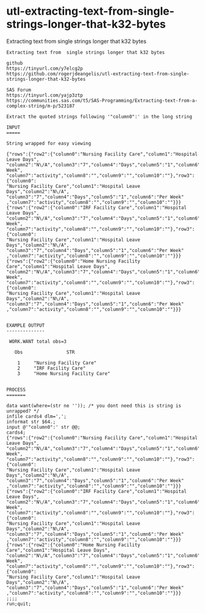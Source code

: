 # utl-extracting-text-from-single-strings-longer-that-k32-bytes
Extracting text from  single strings longer that k32 bytes

    Extracting text from  single strings longer that k32 bytes

    github
    https://tinyurl.com/y7elcg2p
    https://github.com/rogerjdeangelis/utl-extracting-text-from-single-strings-longer-that-k32-bytes

    SAS Forum
    https://tinyurl.com/yajp3ztp
    https://communities.sas.com/t5/SAS-Programming/Extracting-text-from-a-complex-string/m-p/523187

    Extract the quoted strings following '"column0":' in the long string

    INPUT
    =====

    String wrapped for easy viewing

    {"rows":{"row2":{"column0":"Nursing Facility Care","column1":"Hospital Leave Days",
    "column2":"N\/A","column3":"7","column4":"Days","column5":"1","column6":"Per Week",
    "column7":"activity","column8":"","column9":"","column10":""},"row3":{"column0":
    "Nursing Facility Care","column1":"Hospital Leave Days","column2":"N\/A",
    "column3":"7","column4":"Days","column5":"1","column6":"Per Week"
    ,"column7":"activity","column8":"","column9":"","column10":""}}}
    {"rows":{"row2":{"column0":"IRF Facility Care","column1":"Hospital Leave Days",
    "column2":"N\/A","column3":"7","column4":"Days","column5":"1","column6":"Per Week",
    "column7":"activity","column8":"","column9":"","column10":""},"row3":{"column0":
    "Nursing Facility Care","column1":"Hospital Leave Days","column2":"N\/A",
    "column3":"7","column4":"Days","column5":"1","column6":"Per Week"
    ,"column7":"activity","column8":"","column9":"","column10":""}}}
    {"rows":{"row2":{"column0":"Home Nursing Facility Care","column1":"Hospital Leave Days",
    "column2":"N\/A","column3":"7","column4":"Days","column5":"1","column6":"Per Week",
    "column7":"activity","column8":"","column9":"","column10":""},"row3":{"column0":
    "Nursing Facility Care","column1":"Hospital Leave Days","column2":"N\/A",
    "column3":"7","column4":"Days","column5":"1","column6":"Per Week"
    ,"column7":"activity","column8":"","column9":"","column10":""}}}


    EXAMPLE OUTPUT
    --------------

     WORK.WANT total obs=3

       Obs                STR

        1     "Nursing Facility Care"
        2     "IRF Facility Care"
        3     "Home Nursing Facility Care"


    PROCESS
    =======

    data want(where=(str ne '')); /* you dont need this is string is unrapped? */
    infile cards4 dlm=',';
    informat str $64.;
    input @'"column0":' str @@;
    cards4;
    {"rows":{"row2":{"column0":"Nursing Facility Care","column1":"Hospital Leave Days",
    "column2":"N\/A","column3":"7","column4":"Days","column5":"1","column6":"Per Week",
    "column7":"activity","column8":"","column9":"","column10":""},"row3":{"column0":
    "Nursing Facility Care","column1":"Hospital Leave Days","column2":"N\/A",
    "column3":"7","column4":"Days","column5":"1","column6":"Per Week"
    ,"column7":"activity","column8":"","column9":"","column10":""}}}
    {"rows":{"row2":{"column0":"IRF Facility Care","column1":"Hospital Leave Days",
    "column2":"N\/A","column3":"7","column4":"Days","column5":"1","column6":"Per Week",
    "column7":"activity","column8":"","column9":"","column10":""},"row3":{"column0":
    "Nursing Facility Care","column1":"Hospital Leave Days","column2":"N\/A",
    "column3":"7","column4":"Days","column5":"1","column6":"Per Week"
    ,"column7":"activity","column8":"","column9":"","column10":""}}}
    {"rows":{"row2":{"column0":"Home Nursing Facility Care","column1":"Hospital Leave Days",
    "column2":"N\/A","column3":"7","column4":"Days","column5":"1","column6":"Per Week",
    "column7":"activity","column8":"","column9":"","column10":""},"row3":{"column0":
    "Nursing Facility Care","column1":"Hospital Leave Days","column2":"N\/A",
    "column3":"7","column4":"Days","column5":"1","column6":"Per Week"
    ,"column7":"activity","column8":"","column9":"","column10":""}}}
    ;;;;
    run;quit;



